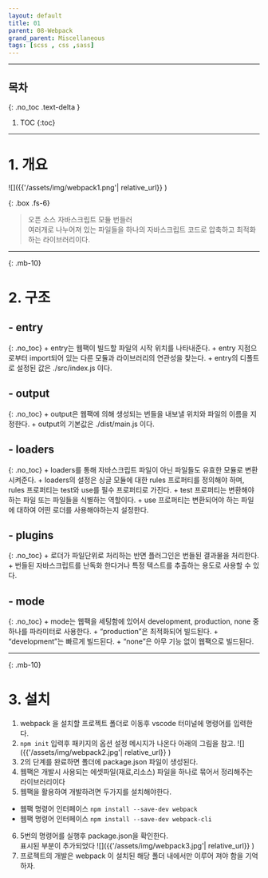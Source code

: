 ```yaml
---
layout: default
title: 01
parent: 08-Webpack
grand_parent: Miscellaneous
tags: [scss , css ,sass]
---
```

 
---
 ## 목차
 {: .no_toc .text-delta }

 1. TOC
{:toc}

---


# 1. 개요

![]({{'/assets/img/webpack1.png'| relative_url}} )

{: .box .fs-6}
> 오픈 소스 자바스크립트 모듈 번들러 <br>
> 여러개로 나누어져 있는 파일들을 하나의 자바스크립트 코드로 압축하고 최적화하는 라이브러리이다.


---
{: .mb-10}
 
# 2. 구조

  ## - entry
  {: .no_toc}
    + entry는 웹팩이 빌드할 파일의 시작 위치를 나타내준다.
    + entry 지점으로부터 import되어 있는 다른 모듈과 라이브러리의 연관성을 찾는다.
    + entry의 디폴트로 설정된 값은 ./src/index.js 이다.
  ## - output
  {: .no_toc}
    + output은 웹팩에 의해 생성되는 번들을 내보낼 위치와 파일의 이름을 지정한다.
    + output의 기본값은 ./dist/main.js 이다.

  ## - loaders
  {: .no_toc}
    + loaders를 통해 자바스크립트 파일이 아닌 파일들도 유효한 모듈로 변환시켜준다.
    + loaders의 설정은 싱글 모듈에 대한 rules 프로퍼티를 정의해야 하며, rules 프로퍼티는 test와 use를 필수 프로퍼티로 가진다.
    + test 프로퍼티는 변환해야하는 파일 또는 파일들을 식별하는 역할이다.
    + use 프로퍼티는 변환되어야 하는 파일에 대하여 어떤 로더를 사용해야하는지 설정한다.
  ## - plugins
  {: .no_toc}
    + 로더가 파일단위로 처리하는 반면 플러그인은 번들된 결과물을 처리한다.
    + 번들된 자바스크립트를 난독화 한다거나 특정 텍스트를 추출하는 용도로 사용할 수 있다.
  ## - mode
  {: .no_toc}
    + mode는 웹팩을 세팅함에 있어서 development, production, none 중 하나를 파라미터로 사용한다.
    + “production”은 최적화되어 빌드된다.
    + “development”는 빠르게 빌드된다.
    + “none”은 아무 기능 없이 웹팩으로 빌드된다.

---
{: .mb-10}
 
# 3. 설치

1. webpack 을 설치할 프로젝트 폴더로 이동후 vscode 터미널에 명령어를 입력한다.
2. `npm init` 입력후 패키지의 옵션 설정 메시지가 나온다 아래의 그림을 참고.
  ![]({{'/assets/img/webpack2.jpg'| relative_url}} )
3. 2의 단계를 완료하면 폴더에 package.json 파일이 생성된다.
4. 웹팩은 개발시 사용되는 에셋파일(재료,리소스) 파일을 하나로 묶어서 정리해주는 라이브러리이다
5. 웹팩을 활용하여 개발하려면 두가지를 설치해야한다.
  + 웹팩 명령어 인터페이스 `npm install --save-dev webpack`
  + 웹팩 명령어 인터페이스 `npm install --save-dev webpack-cli`
6. 5번의 명령어를 실행후 package.json을 확인한다.<br/> 표시된 부분이 추가되었다
  ![]({{'/assets/img/webpack3.jpg'| relative_url}} )
7. 프로젝트의 개발은 webpack 이 설치된 해당 폴더 내에서만 이루어 져야 함을 기억하자.
